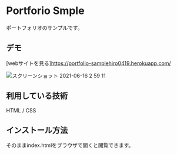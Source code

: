 Portforio Smple
====


ポートフォリオのサンプルです。

## デモ
[webサイトを見る]https://portfolio-samplehiro0419.herokuapp.com/

![スクリーンショット 2021-06-16 2 59 11](https://user-images.githubusercontent.com/84959340/122101453-462ca000-ce4f-11eb-90fd-5515121eaf57.png)
## 利用している技術
HTML / CSS

## インストール方法
そのままindex.htmlをブラウザで開くと閲覧できます。
